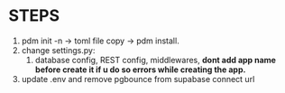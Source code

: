 # STEPS
1. pdm init -n -> toml file copy -> pdm install.
2. change settings.py:
    1. database config, REST config, middlewares, **dont add app name before create it if u do so errors while creating the app.**
3. update .env and remove pgbounce from supabase connect url
